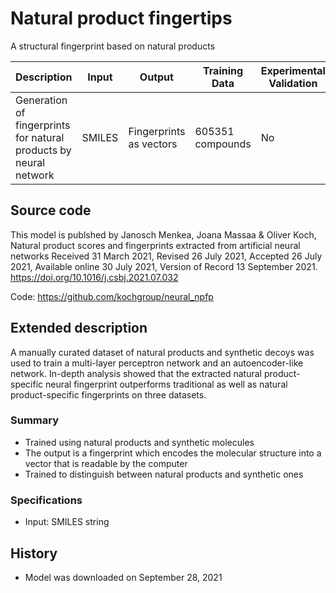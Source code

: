 # Natural product fingertips

A structural fingerprint based on natural products

| Description | Input  | Output  | Training Data | Experimental Validation |
| ------- | --- | --- | --- | --- |
| Generation of fingerprints for natural products by neural network | SMILES | Fingerprints as vectors | 605351 compounds | No |

## Source code
This model is publshed by Janosch Menkea, Joana Massaa & Oliver Koch, Natural product scores and fingerprints extracted from artificial neural networks Received 31 March 2021, Revised 26 July 2021, Accepted 26 July 2021, Available online 30 July 2021, Version of Record 13 September 2021. https://doi.org/10.1016/j.csbj.2021.07.032

Code: https://github.com/kochgroup/neural_npfp

## Extended description
A manually curated dataset of natural products and synthetic decoys was used to train a multi-layer perceptron network and an autoencoder-like network. In-depth analysis showed that the extracted natural product-specific neural fingerprint outperforms traditional as well as natural product-specific fingerprints on three datasets.

### Summary
- Trained using natural products and synthetic molecules
- The output is a fingerprint which encodes the molecular structure into a vector that is readable by the computer
- Trained to distinguish between natural products and synthetic ones

### Specifications
- Input: SMILES string

## History
- Model was downloaded on September 28, 2021
